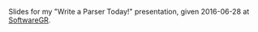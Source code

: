 Slides for my "Write a Parser Today!" presentation, given 2016-06-28 at
[SoftwareGR][1].

[1]: http://www.meetup.com/Software-GR-and-GLSEC/events/231393665/
